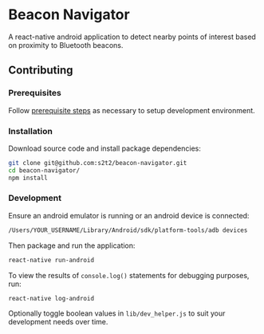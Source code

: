 # Beacon Navigator

A react-native android application
 to detect nearby points of interest
 based on proximity to Bluetooth beacons.

## Contributing

### Prerequisites

Follow [prerequisite steps](http://data-creative.info/process-documentation/2016/07/22/react-native-android-dev-env-setup-from-scratch/) as necessary to setup development environment.

### Installation

Download source code and install package dependencies:

```` sh
git clone git@github.com:s2t2/beacon-navigator.git
cd beacon-navigator/
npm install
````

### Development

Ensure an android emulator is running or an android device is connected:

```` sh
/Users/YOUR_USERNAME/Library/Android/sdk/platform-tools/adb devices
````

Then package and run the application:

```` sh
react-native run-android
````

To view the results of `console.log()` statements for debugging purposes, run:

```` sh
react-native log-android
````

Optionally toggle boolean values in `lib/dev_helper.js` to suit your development needs over time.
